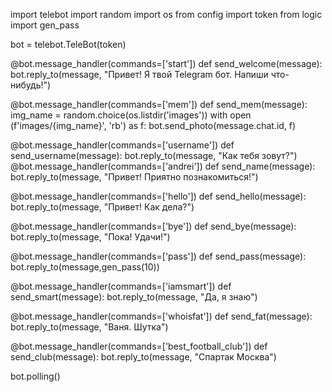 import telebot
import random
import os
from config import token
from logic import gen_pass

bot = telebot.TeleBot(token)

@bot.message_handler(commands=['start'])
def send_welcome(message):
    bot.reply_to(message, "Привет! Я твой Telegram бот. Напиши что-нибудь!")

@bot.message_handler(commands=['mem'])
def send_mem(message):
    img_name = random.choice(os.listdir('images'))
    with open (f'images/{img_name}', 'rb') as f:
        bot.send_photo(message.chat.id, f)

@bot.message_handler(commands=['username'])
def send_username(message):
    bot.reply_to(message, "Как тебя зовут?")
@bot.message_handler(commands=['andrei'])
def send_name(message):
    bot.reply_to(message, "Привет! Приятно познакомиться!")



    
@bot.message_handler(commands=['hello'])
def send_hello(message):
    bot.reply_to(message, "Привет! Как дела?")

@bot.message_handler(commands=['bye'])
def send_bye(message):
    bot.reply_to(message, "Пока! Удачи!")

@bot.message_handler(commands=['pass'])
def send_pass(message):
    bot.reply_to(message,gen_pass(10))

@bot.message_handler(commands=['iamsmart'])
def send_smart(message):
    bot.reply_to(message, "Да, я знаю")

@bot.message_handler(commands=['whoisfat'])
def send_fat(message):
    bot.reply_to(message, "Ваня. Шутка")

@bot.message_handler(commands=['best_football_club'])
def send_club(message):
    bot.reply_to(message, "Спартак Москва")


bot.polling()

